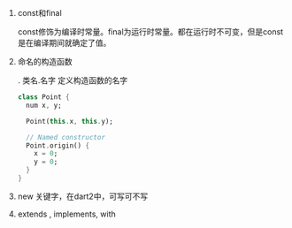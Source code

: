 1. const和final

   const修饰为编译时常量。final为运行时常量。都在运行时不可变，但是const是在编译期间就确定了值。

2. 命名的构造函数

   <className>.<name>  类名.名字 定义构造函数的名字

   ```dart
   class Point {
     num x, y;
   
     Point(this.x, this.y);
   
     // Named constructor
     Point.origin() {
       x = 0;
       y = 0;
     }
   }
   ```

3. new 关键字，在dart2中，可写可不写

4. extends , implements, with